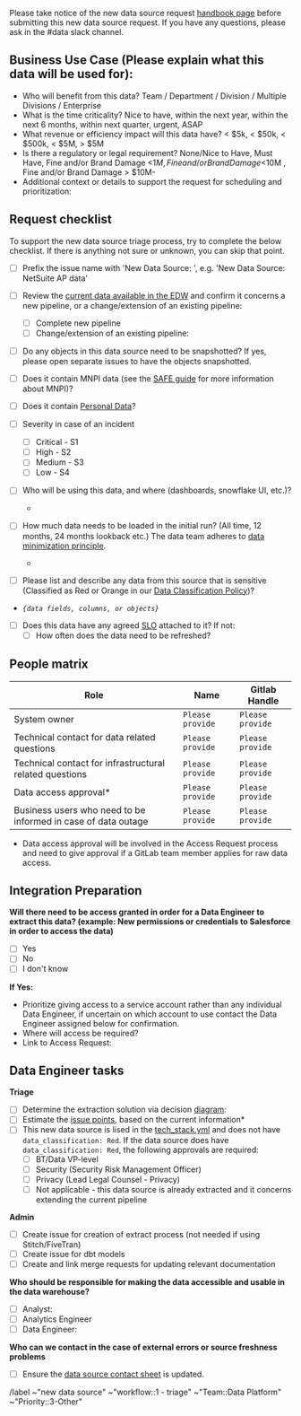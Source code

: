 Please take notice of the new data source request [handbook page](https://about.gitlab.com/handbook/business-technology/data-team/how-we-work/new-data-source/) before submitting this new data source request. If you have any questions, please ask in the #data slack channel.
 
## Business Use Case (Please explain what this data will be used for):
 
- Who will benefit from this data? Team / Department / Division / Multiple Divisions / Enterprise
- What is the time criticality? Nice to have, within the next year, within the next 6 months, within next quarter, urgent, ASAP
- What revenue or efficiency impact will this data have?  < $5k, < $50k, < $500k, < $5M, > $5M
- Is there a regulatory or legal requirement? None/Nice to Have, Must Have, Fine and/or  Brand Damage <$1M, Fine and/or Brand Damage <$10M , Fine and/or Brand Damage > $10M-
- Additional context or details to support the request for scheduling and prioritization: `          `
 
## Request checklist
To support the new data source triage process, try to complete the below checklist. If there is anything not sure or unknown, you can skip that point.
 
* [ ] Prefix the issue name with 'New Data Source: ', e.g. 'New Data Source: NetSuite AP data'
* [ ] Review the [current data available in the EDW](https://about.gitlab.com/handbook/business-technology/data-team/platform/#extract-and-load) and confirm it concerns a new pipeline, or a change/extension of an existing pipeline:
  - [ ] Complete new pipeline
  - [ ] Change/extension of an existing pipeline: `     `
* [ ] Do any objects in this data source need to be snapshotted? If yes, please open separate issues to have the objects snapshotted.
* [ ] Does it contain MNPI data (see the [SAFE guide](https://handbook.gitlab.com/handbook/legal/safe-framework/#sensitive) for more information about MNPI)?
* [ ] Does it contain [Personal Data](https://handbook.gitlab.com/handbook/security/data-classification-standard/#data-classification-definitions)?
* [ ] Severity in case of an incident
  - [ ] Critical - S1
  - [ ] High - S2
  - [ ] Medium - S3
  - [ ] Low - S4
* [ ] Who will be using this data, and where (dashboards, snowflake UI, etc.)?
  - `      `
* [ ] How much data needs to be loaded in the initial run? (All time, 12 months, 24 months lookback etc.) The data team adheres to [data minimization principle](https://handbook.gitlab.com/handbook/business-technology/data-team/how-we-work/new-data-source/#data-minimisation).
  - `      `
 
* [ ] Please list and describe any data from this source that is sensitive (Classified as Red or Orange in our [Data Classification Policy](https://handbook.gitlab.com/handbook/security/data-classification-standard/#data-classification-levels))?
 - _`{data fields, columns, or objects}`_
* [ ] Does this data have any agreed [SLO](https://about.gitlab.com/handbook/business-technology/data-team/platform/#slos-service-level-objectives-by-data-source) attached to it? If not:
   * [ ] How often does the data need to be refreshed?
 
## People matrix
| Role | Name | Gitlab Handle |
| ---- | ---- | ------------- |
| System owner | `Please provide` | `Please provide` | `Please provide` |
| Technical contact for data related questions | `Please provide` | `Please provide` |
| Technical contact for infrastructural related questions | `Please provide` | `Please provide` |
| Data access approval* | `Please provide` | `Please provide` |
| Business users who need to be informed in case of data outage | `Please provide` | `Please provide` |
 
* Data access approval will be involved in the Access Request process and need to give approval if a GitLab team member applies for raw data access.
 
## Integration Preparation
 
<!--
Sufficient access needs to be granted and verified before we can begin working on an automated extraction
--->
 
**Will there need to be access granted in order for a Data Engineer to extract this data? (example: New permissions or credentials to Salesforce in order to access the data)**
 - [ ] Yes
 - [ ] No
 - [ ] I don't know
 
**If Yes:**
- Prioritize giving access to a service account rather than any individual Data Engineer, if uncertain on which account to
use contact the Data Engineer assigned below for confirmation. 
- Where will access be required?
- Link to Access Request: <!-- This can be blank to start, will need to be added for prioritization -->
 
 
## Data Engineer tasks
 
**Triage**
* [ ] Determine the extraction solution via decision [diagram](https://about.gitlab.com/handbook/business-technology/data-team/how-we-work/new-data-source/#extraction-solution):
* [ ] Estimate the [issue points](https://about.gitlab.com/handbook/business-technology/data-team/how-we-work/#issue-pointing), based on the current information* 
* [ ] This new data source is lised in the [tech_stack.yml](https://gitlab.com/gitlab-com/www-gitlab-com/-/blob/master/data/tech_stack.yml) and does not have `data_classification: Red`. If the data source does have `data_classification: Red`, the following approvals are required:
    - [ ] BT/Data VP-level
    - [ ] Security (Security Risk Management Officer)
    - [ ] Privacy (Lead Legal Counsel - Privacy)
    - [ ] Not applicable - this data source is already extracted and it concerns extending the current pipeline
 
**Admin**
 * [ ] Create issue for creation of extract process (not needed if using Stitch/FiveTran)
 * [ ] Create issue for dbt models
 * [ ] Create and link merge requests for updating relevant documentation
 
**Who should be responsible for making the data accessible and usable in the data warehouse?**
- [ ] Analyst: <!-- please tag them -->
- [ ] Analytics Engineer <!-- please tag them -->
- [ ] Data Engineer: <!-- please tag them -->

**Who can we contact in the case of external errors or source freshness problems**
- [ ] Ensure the [data source contact sheet](https://docs.google.com/spreadsheets/d/1VKvqyn7wy6HqpWS9T3MdPnE6qbfH2kGPQDFg2qPcp6U/edit#gid=0) is updated. 

<!-- Do not edit below this line -->
 
/label ~"new data source" ~"workflow::1 - triage" ~"Team::Data Platform" ~"Priority::3-Other"
 
 
